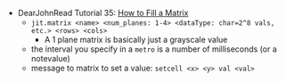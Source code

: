 - DearJohnRead Tutorial 35: [How to Fill a Matrix](https://www.youtube.com/watch?v=uYU_Sjahvek&index=37&list=PLVIa8UkRzErsdnC1DEpDy7S9Ss7BhY7nY)
    - `jit.matrix <name> <num_planes: 1-4> <dataType: char=2^8 vals, etc.> <rows> <cols>`
        - A 1 plane matrix is basically just a grayscale value
    - the interval you specify in a `metro` is a number of milliseconds (or a notevalue)
    - message to matrix to set a value: `setcell <x> <y> val <val>`
   
    
    
